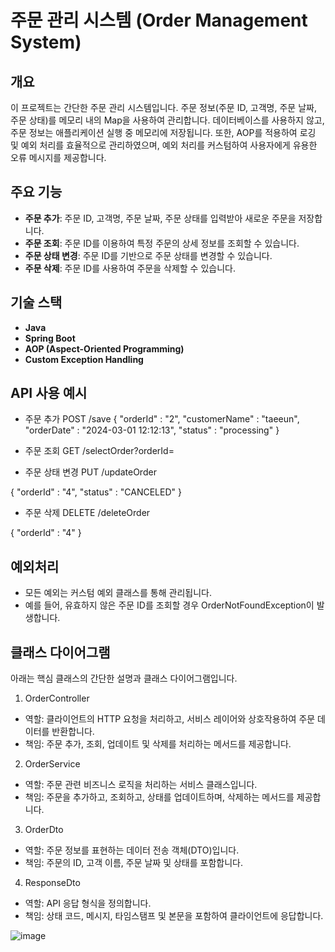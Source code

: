 # 주문 관리 시스템 (Order Management System)

## 개요
이 프로젝트는 간단한 주문 관리 시스템입니다. 주문 정보(주문 ID, 고객명, 주문 날짜, 주문 상태)를 메모리 내의 Map을 사용하여 관리합니다. 데이터베이스를 사용하지 않고, 주문 정보는 애플리케이션 실행 중 메모리에 저장됩니다. 또한, AOP를 적용하여 로깅 및 예외 처리를 효율적으로 관리하였으며, 예외 처리를 커스텀하여 사용자에게 유용한 오류 메시지를 제공합니다.

## 주요 기능
- **주문 추가**: 주문 ID, 고객명, 주문 날짜, 주문 상태를 입력받아 새로운 주문을 저장합니다.
- **주문 조회**: 주문 ID를 이용하여 특정 주문의 상세 정보를 조회할 수 있습니다.
- **주문 상태 변경**: 주문 ID를 기반으로 주문 상태를 변경할 수 있습니다.
- **주문 삭제**: 주문 ID를 사용하여 주문을 삭제할 수 있습니다.

## 기술 스택
- **Java**
- **Spring Boot**
- **AOP (Aspect-Oriented Programming)**
- **Custom Exception Handling**

## API 사용 예시
- 주문 추가
POST /save
{
    "orderId" : "2",
    "customerName" : "taeeun",
    "orderDate" : "2024-03-01 12:12:13",
    "status" : "processing"
}

- 주문 조회
GET /selectOrder?orderId=

- 주문 상태 변경
PUT /updateOrder

{
    "orderId" : "4",
    "status" : "CANCELED"
}

- 주문 삭제
DELETE /deleteOrder

{
    "orderId" : "4"
}

## 예외처리
- 모든 예외는 커스텀 예외 클래스를 통해 관리됩니다.
- 예를 들어, 유효하지 않은 주문 ID를 조회할 경우 OrderNotFoundException이 발생합니다.

## 클래스 다이어그램
아래는 핵심 클래스의 간단한 설명과 클래스 다이어그램입니다.
1. OrderController
  - 역할: 클라이언트의 HTTP 요청을 처리하고, 서비스 레이어와 상호작용하여 주문 데이터를 반환합니다.
  - 책임: 주문 추가, 조회, 업데이트 및 삭제를 처리하는 메서드를 제공합니다.
     
2. OrderService
  - 역할: 주문 관련 비즈니스 로직을 처리하는 서비스 클래스입니다.
  - 책임: 주문을 추가하고, 조회하고, 상태를 업데이트하며, 삭제하는 메서드를 제공합니다.

3. OrderDto
  - 역할: 주문 정보를 표현하는 데이터 전송 객체(DTO)입니다.
  - 책임: 주문의 ID, 고객 이름, 주문 날짜 및 상태를 포함합니다.

4. ResponseDto
  - 역할: API 응답 형식을 정의합니다.
  - 책임: 상태 코드, 메시지, 타임스탬프 및 본문을 포함하여 클라이언트에 응답합니다.

![image](https://github.com/user-attachments/assets/a63f9fe9-690d-4be1-ac24-c4e12c7fbf37)
 
